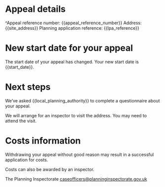 # Appeal details

^Appeal reference number: {{appeal_reference_number}}
Address: {{site_address}}
Planning application reference: {{lpa_reference}}

# New start date for your appeal

The start date of your appeal has changed. Your new start date is {{start_date}}.

# Next steps

We’ve asked {{local_planning_authority}} to complete a questionnaire about your appeal.

We will arrange for an inspector to visit the address. You may need to attend the visit.

# Costs information

Withdrawing your appeal without good reason may result in a successful application for costs.

Costs can also be awarded by an inspector.

The Planning Inspectorate
caseofficers@planninginspectorate.gov.uk
